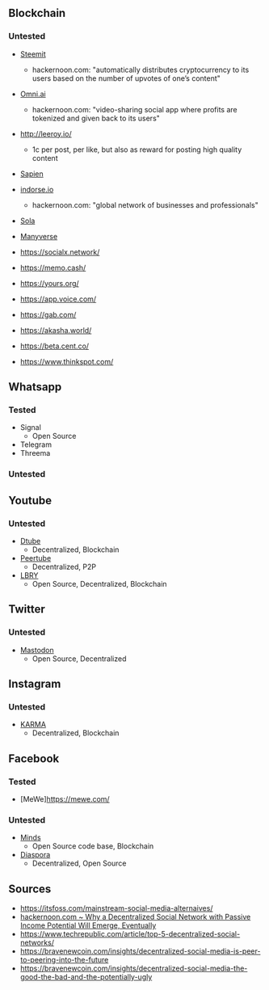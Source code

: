## Blockchain

### Untested

- [Steemit](https://steem.com/)
  - hackernoon.com: "automatically distributes cryptocurrency to its users based on the number of upvotes of one’s content"
- [Omni.ai](https://omni.ai/)
  - hackernoon.com: "video-sharing social app where profits are tokenized and given back to its users"
- http://leeroy.io/
  - 1c per post, per like, but also as reward for posting high quality content
- [Sapien](https://sapien.network/)  
- [indorse.io](https://indorse.io/)
  - hackernoon.com: "global network of businesses and professionals"
- [Sola](https://sola.ai/)
- [Manyverse](https://www.manyver.se/)
- https://socialx.network/
- https://memo.cash/
- https://yours.org/
- https://app.voice.com/
- https://gab.com/
- https://akasha.world/
- https://beta.cent.co/

- https://www.thinkspot.com/

## Whatsapp

### Tested

- Signal
  - Open Source
- Telegram
- Threema

### Untested

## Youtube

### Untested

- [Dtube](https://d.tube/)
  - Decentralized, Blockchain
- [Peertube](https://joinpeertube.org/)
  - Decentralized, P2P
- [LBRY](https://lbry.tv/$/invite/@itsfoss:0)
  - Open Source, Decentralized, Blockchain
  
## Twitter

### Untested

- [Mastodon](https://joinmastodon.org/)
  - Open Source, Decentralized
  
## Instagram

### Untested

- [KARMA](https://karmaapp.io/)
  - Decentralized, Blockchain

## Facebook

### Tested

- [MeWe]https://mewe.com/

### Untested

- [Minds](https://www.minds.com/)
  - Open Source code base, Blockchain
- [Diaspora](https://diasporafoundation.org/)
  - Decentralized, Open Source

## Sources

- https://itsfoss.com/mainstream-social-media-alternaives/
- [hackernoon.com ~ Why a Decentralized Social Network with Passive Income Potential Will Emerge, Eventually](https://hackernoon.com/why-a-decentralized-social-network-with-passive-income-potential-will-emerge-eventually-vg473e47)
- https://www.techrepublic.com/article/top-5-decentralized-social-networks/
- https://bravenewcoin.com/insights/decentralized-social-media-is-peer-to-peering-into-the-future
- https://bravenewcoin.com/insights/decentralized-social-media-the-good-the-bad-and-the-potentially-ugly

